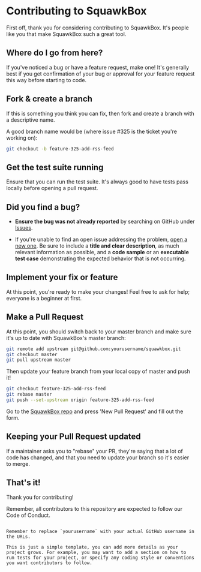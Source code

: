 # Contributing to SquawkBox

First off, thank you for considering contributing to SquawkBox. It's people like you that make SquawkBox such a great tool.

## Where do I go from here?

If you've noticed a bug or have a feature request, make one! It's generally best if you get confirmation of your bug or approval for your feature request this way before starting to code.

## Fork & create a branch

If this is something you think you can fix, then fork and create a branch with a descriptive name.

A good branch name would be (where issue #325 is the ticket you're working on):

```bash
git checkout -b feature-325-add-rss-feed
```

## Get the test suite running

Ensure that you can run the test suite. It's always good to have tests pass locally before opening a pull request.

## Did you find a bug?

* **Ensure the bug was not already reported** by searching on GitHub under [Issues](https://github.com/yourusername/squawkbox/issues).

* If you're unable to find an open issue addressing the problem, [open a new one](https://github.com/yourusername/squawkbox/issues/new). Be sure to include a **title and clear description**, as much relevant information as possible, and a **code sample** or an **executable test case** demonstrating the expected behavior that is not occurring.

## Implement your fix or feature

At this point, you're ready to make your changes! Feel free to ask for help; everyone is a beginner at first.

## Make a Pull Request

At this point, you should switch back to your master branch and make sure it's up to date with SquawkBox's master branch:

```bash
git remote add upstream git@github.com:yourusername/squawkbox.git
git checkout master
git pull upstream master
```

Then update your feature branch from your local copy of master and push it!

```bash
git checkout feature-325-add-rss-feed
git rebase master
git push --set-upstream origin feature-325-add-rss-feed
```

Go to the [SquawkBox repo](https://github.com/yourusername/squawkbox) and press 'New Pull Request' and fill out the form.

## Keeping your Pull Request updated

If a maintainer asks you to "rebase" your PR, they're saying that a lot of code has changed, and that you need to update your branch so it's easier to merge.

## That's it!

Thank you for contributing!

Remember, all contributors to this repository are expected to follow our Code of Conduct.
```

Remember to replace `yourusername` with your actual GitHub username in the URLs.

This is just a simple template, you can add more details as your project grows. For example, you may want to add a section on how to run tests for your project, or specify any coding style or conventions you want contributors to follow.
